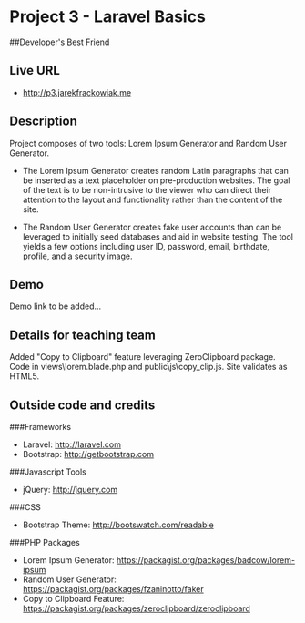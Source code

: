 # Project 3 - Laravel Basics

##Developer's Best Friend

## Live URL
* http://p3.jarekfrackowiak.me

## Description
Project composes of two tools: Lorem Ipsum Generator and Random User Generator.

* The Lorem Ipsum Generator creates random Latin paragraphs that can be inserted as a text placeholder
on pre-production websites.  The goal of the text is to be non-intrusive to the viewer who can direct
their attention to the layout and functionality rather than the content of the site.

* The Random User Generator creates fake user accounts than can be leveraged to initially seed databases and
aid in website testing.  The tool yields a few options including user ID, password, email, birthdate,
profile, and a security image.

## Demo
Demo link to be added...

## Details for teaching team
Added "Copy to Clipboard" feature leveraging ZeroClipboard package.
Code in views\lorem.blade.php and public\js\copy_clip.js.
Site validates as HTML5.

## Outside code and credits
###Frameworks
* Laravel: http://laravel.com
* Bootstrap: http://getbootstrap.com

###Javascript Tools
* jQuery: http://jquery.com

###CSS
* Bootstrap Theme: http://bootswatch.com/readable

###PHP Packages
* Lorem Ipsum Generator: https://packagist.org/packages/badcow/lorem-ipsum
* Random User Generator: https://packagist.org/packages/fzaninotto/faker
* Copy to Clipboard Feature: https://packagist.org/packages/zeroclipboard/zeroclipboard